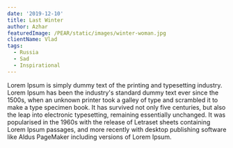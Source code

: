 ```yaml
---
date: '2019-12-10'
title: Last Winter
author: Azhar
featuredImage: /PEAR/static/images/winter-woman.jpg
clientName: Vlad
tags:
  - Russia
  - Sad
  - Inspirational
---
```

Lorem Ipsum is simply dummy text of the printing and typesetting industry. Lorem Ipsum has been the industry's standard dummy text ever since the 1500s, when an unknown printer took a galley of type and scrambled it to make a type specimen book. It has survived not only five centuries, but also the leap into electronic typesetting, remaining essentially unchanged. It was popularised in the 1960s with the release of Letraset sheets containing Lorem Ipsum passages, and more recently with desktop publishing software like Aldus PageMaker including versions of Lorem Ipsum.
